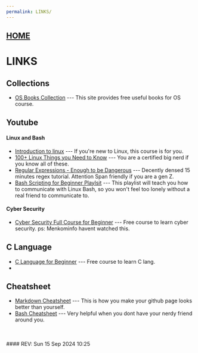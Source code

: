 ```yaml
---
permalink: LINKS/
---
```


## [HOME](../)
# LINKS

## Collections
* [OS Books Collection](https://codex.cs.yale.edu/avi/os-book/) --- This site provides free useful books for OS course. <br> 

## Youtube
#### Linux and Bash
* [Introduction to linux](https://www.youtube.com/watch?v=sWbUDq4S6Y8) --- If you're new to Linux, this course is for you. <br> 
* [100+ Linux Things you Need to Know](https://www.youtube.com/watch?v=LKCVKw9CzFo&t) --- You are a certified big nerd if you know all of these. <br> 
* [Regular Expressions - Enough to be Dangerous](https://www.youtube.com/watch?v=bgBWp9EIlMM&t) --- Decently densed 15 minutes regex tutorial. Attention Span friendly if you are a gen Z. <br> 
* [Bash Scripting for Beginner Playlsit](https://www.youtube.com/watch?v=2733cRPudvI&list=PLT98CRl2KxKGj-VKtApD8-zCqSaN2mD4w) --- This playlist will teach you how to communicate with Linux Bash, so you won't feel too lonely without a real friend to communicate to. <br>

#### Cyber Security
* [Cyber Security Full Course for Beginner](https://www.youtube.com/watch?v=U_P23SqJaDc) --- Free course to learn cyber security. ps: Menkominfo havent watched this.

## C Language
* [C Language for Beginner](https://www.youtube.com/watch?v=KJgsSFOSQv0) --- Free course to learn C lang.
* 

## Cheatsheet
* [Markdown Cheatsheet](https://github.com/adam-p/markdown-here/wiki/Markdown-Cheatsheet) --- This is how you make your github page looks better than yourself. <br>
* [Bash Cheatsheet](https://devhints.io/bash) --- Very helpful when you dont have your nerdy friend around you. <br>

<br>
<br>
#### REV: Sun 15 Sep 2024 10:25
